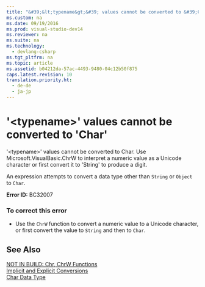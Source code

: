 ```yaml
---
title: "&#39;&lt;typename&gt;&#39; values cannot be converted to &#39;Char&#39;"
ms.custom: na
ms.date: 09/19/2016
ms.prod: visual-studio-dev14
ms.reviewer: na
ms.suite: na
ms.technology: 
  - devlang-csharp
ms.tgt_pltfrm: na
ms.topic: article
ms.assetid: b04212da-57ac-4493-9480-04c12b50f875
caps.latest.revision: 10
translation.priority.ht: 
  - de-de
  - ja-jp
---
```

# &#39;&lt;typename&gt;&#39; values cannot be converted to &#39;Char&#39;
'<typename\>' values cannot be converted to Char. Use Microsoft.VisualBasic.ChrW to interpret a numeric value as a Unicode character or first convert it to 'String' to produce a digit.  
  
 An expression attempts to convert a data type other than `String` or `Object` to `Char`.  
  
 **Error ID:** BC32007  
  
### To correct this error  
  
-   Use the `ChrW` function to convert a numeric value to a Unicode character, or first convert the value to `String` and then to `Char`.  
  
## See Also  
 [NOT IN BUILD: Chr, ChrW Functions](assetId:///37f3c707-8a6f-4c51-9b02-9e634c4299ab)   
 [Implicit and Explicit Conversions](../Topic/Implicit%20and%20Explicit%20Conversions%20\(Visual%20Basic\).md)   
 [Char Data Type](../vs140/Char-Data-Type--Visual-Basic-.md)